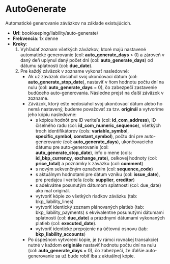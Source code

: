 # AutoGenerate

Automatické generovanie záväzkov na základe existujúcich.

* **Url**: bookkeeping/liability/auto-generate/
* **Frekvencia**: 1x denne
* **Kroky**:
    1. Vyhľadať zoznam všetkých záväzkov, ktoré majú nastavené automatické generovanie (col: **auto_generate_days** > 0) a zároveň v daný deň uplynul daný počet dní (col: **auto_generate_days**) od dátumu splatnosti (col: **due_date**).
    2. Pre každý záväzok v zozname vykonať nasledovné:
        * Ak už záväzok dosiahol svoj ukončovací dátum (col: **auto_generate_stop_date**), nastaviť v ňom hodnotu počtu dní na nulu (col: **auto_generate_days** = 0), čo zabezpečí zastavenie budúceho auto-generovania. Následne prejsť na ďalší záväzok v zozname.
        * Záväzok, ktorý ešte nedosiahol svoj ukončovací dátum alebo ho nemá nastavený, budeme považovať za tzv. **originál** a vytvoríme jeho kópiu nasledovne:
            * s kópiou hodnôt pre ID veriteľa (col: **id_com_address**), ID číselného radu (col: **id_com_numeric_sequence**), všetkých troch identifikátorov (cols: **variable_symbol**, **specific_symbol**, **constant_symbol**), počtu dní pre auto-generovanie (col: **auto_generate_days**), ukončovacieho dátumu pre auto-generovanie (col: **auto_generate_stop_date**), info o mene (cols: **id_bkp_currency**, **exchange_rate**), celkovej hodnoty (col: **price_total**) a poznámky k záväzku (col: **comment**)
            * s novým sekvenčným označením (col: **sequence_code**)
            * s aktuálnym hodnotami pre dátum vzniku (col: **issue_date**), pre predajcu i veriteľa (cols: **supplier**, **creditor**)
            * s adekvátne posunutým dátumom splatnosti (col: due_date) ako mal originál.
            * vytvoriť kópie zo všetkých riadkov záväzku (tab: bkp_liability_lines)
            * vytvoriť identický zoznam plánovaných platieb (tab: bkp_liability_payments) s ekvivalentne posunutými dátumami splatnosti (col: **due_date**) a prázdnymi dátumami vykonaných platieb (col: **executed_date**).
            * vytvoriť identické prepojenie na účtovnú osnovu (tab: **bkp_liability_accounts**)
        * Po úspešnom vytvorení kópie, je (v rámci rovnakej transakcie) nutné v každom **originále** nastaviť hodnotu počtu dní na nulu (col: **auto_generate_days** = 0), čo zabezpečí, že ďalšie auto-generovanie sa už bude robiť iba z aktuálnej kópie.